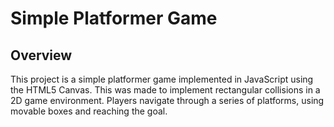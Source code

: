 # Simple Platformer Game

## Overview

This project is a simple platformer game implemented in JavaScript using the HTML5 Canvas. This was made to implement rectangular collisions in a 2D game environment. Players navigate through a series of platforms, using movable boxes and reaching the goal.
